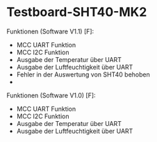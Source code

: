# Testboard-SHT40-MK2

 Funktionen (Software V1.1) [F]:
- MCC UART Funktion
- MCC I2C Funktion
- Ausgabe der Temperatur über UART
- Ausgabe der Luftfeuchtigkeit über UART
- Fehler in der Auswertung von SHT40 behoben
- 

 Funktionen (Software V1.0) [F]:
- MCC UART Funktion
- MCC I2C Funktion
- Ausgabe der Temperatur über UART
- Ausgabe der Luftfeuchtigkeit über UART
